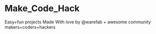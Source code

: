 # Make_Code_Hack
 Easy+fun projects
 Made With love by @warefab + awesome community makers+coders+hackers